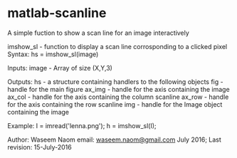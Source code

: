 # matlab-scanline
A simple fuction to show a scan line for an image interactively

imshow_sl - function to display a scan line corrosponding to a clicked pixel
Syntax:  hs = imshow_sl(image)

 Inputs:
    image - Array of size (X,Y,3)

 Outputs:
    hs - a structure containing handlers to the following objects
       fig - handle for the main figure
       ax_img - handle for the axis containing the image
       ax_col - handle for the axis containing the column scanline 
       ax_row - handle for the axis containing the row scanline 
       img - handle for the Image object containing the image

 Example: 
    I = imread('lenna.png');
    h = imshow_sl(I);

 Author: Waseem Naom
 email: waseem.naom@gmail.com
 July 2016; Last revision: 15-July-2016
